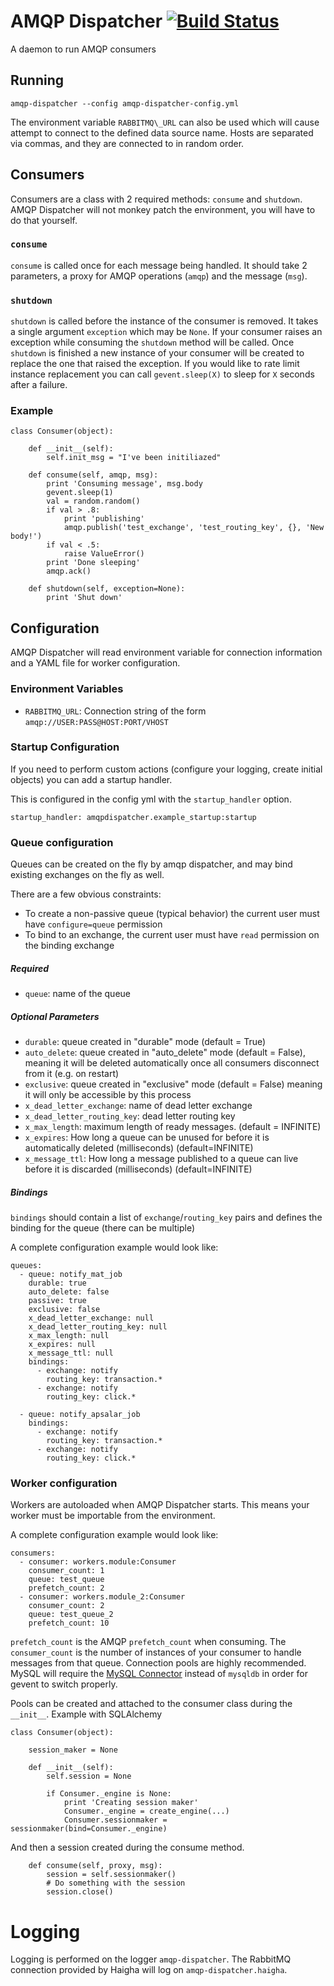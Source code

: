 # AMQP Dispatcher [![Build Status](https://travis-ci.org/philipcristiano/amqp-dispatcher.svg?branch=v0.3.0)](https://travis-ci.org/philipcristiano/amqp-dispatcher)

A daemon to run AMQP consumers


## Running

    amqp-dispatcher --config amqp-dispatcher-config.yml

The environment variable `RABBITMQ\_URL` can also be used which will cause
attempt to connect to the defined data source name. Hosts are separated via commas, and they are connected to in random order.

## Consumers

Consumers are a class with 2 required methods: `consume` and `shutdown`. AMQP
Dispatcher will not monkey patch the environment, you will have to do that
yourself.

### `consume`

`consume` is called once for each message being handled. It should take 2
parameters, a proxy for AMQP operations (`amqp`) and the message (`msg`).


### `shutdown`

`shutdown` is called before the instance of the consumer is removed. It takes a
single argument `exception` which may be `None`. If your consumer raises an
exception while consuming the `shutdown` method will be called. Once `shutdown`
is finished a new instance of your consumer will be created to replace the one
that raised the exception. If you would like to rate limit instance replacement
you can call `gevent.sleep(X)` to sleep for `X` seconds after a failure.


### Example

    class Consumer(object):

        def __init__(self):
            self.init_msg = "I've been initiliazed"

        def consume(self, amqp, msg):
            print 'Consuming message', msg.body
            gevent.sleep(1)
            val = random.random()
            if val > .8:
                print 'publishing'
                amqp.publish('test_exchange', 'test_routing_key', {}, 'New body!')
            if val < .5:
                raise ValueError()
            print 'Done sleeping'
            amqp.ack()

        def shutdown(self, exception=None):
            print 'Shut down'


## Configuration

AMQP Dispatcher will read environment variable for connection information and a
YAML file for worker configuration.

### Environment Variables

- `RABBITMQ_URL`: Connection string of the form `amqp://USER:PASS@HOST:PORT/VHOST`

### Startup Configuration

If you need to perform custom actions (configure your logging, create initial objects) you can add a startup handler.

This is configured in the config yml with the `startup_handler` option.

    startup_handler: amqpdispatcher.example_startup:startup

### Queue configuration

Queues can be created on the fly by amqp dispatcher, and may bind existing exchanges on the fly as well.

There are a few obvious constraints:

* To create a non-passive queue (typical behavior) the current user must have `configure=queue` permission
* To bind to an exchange, the current user must have `read` permission on the binding exchange

##### Required

* `queue`: name of the queue

##### Optional Parameters

* `durable`: queue created in "durable" mode (default = True)
* `auto_delete`: queue created in "auto_delete" mode (default = False), meaning
it will be deleted automatically once all consumers disconnect from it (e.g. on restart)
* `exclusive`: queue created in "exclusive" mode (default = False) meaning it will only be accessible by this process
* `x_dead_letter_exchange`: name of dead letter exchange
* `x_dead_letter_routing_key`: dead letter routing key
* `x_max_length`: maximum length of ready messages. (default = INFINITE)
* `x_expires`: How long a queue can be unused for before it is automatically deleted (milliseconds) (default=INFINITE)
* `x_message_ttl`: How long a message published to a queue can live before it is discarded (milliseconds) (default=INFINITE)

##### Bindings

`bindings`  should contain a list of `exchange`/`routing_key` pairs and defines the binding for the queue (there can be multiple)

A complete configuration example would look like:

    queues:
      - queue: notify_mat_job
        durable: true
        auto_delete: false
        passive: true
        exclusive: false
        x_dead_letter_exchange: null
        x_dead_letter_routing_key: null
        x_max_length: null
        x_expires: null
        x_message_ttl: null
        bindings:
          - exchange: notify
            routing_key: transaction.*
          - exchange: notify
            routing_key: click.*

      - queue: notify_apsalar_job
        bindings:
          - exchange: notify
            routing_key: transaction.*
          - exchange: notify
            routing_key: click.*

### Worker configuration

Workers are autoloaded when AMQP Dispatcher starts. This means your worker must
be importable from the environment.

A complete configuration example would look like:

    consumers:
      - consumer: workers.module:Consumer
        consumer_count: 1
        queue: test_queue
        prefetch_count: 2
      - consumer: workers.module_2:Consumer
        consumer_count: 2
        queue: test_queue_2
        prefetch_count: 10


`prefetch_count` is the AMQP `prefetch_count` when consuming. The
`consumer_count` is the number of instances of your consumer to handle messages
from that queue.  Connection pools are highly recommended.
MySQL will require the [MySQL
Connector](http://pypi.python.org/pypi/mysql-connector-python) instead of
`mysqldb` in order for gevent to switch properly.

Pools can be created and attached to the consumer class during the `__init__`. Example with SQLAlchemy

    class Consumer(object):

        session_maker = None

        def __init__(self):
            self.session = None

            if Consumer._engine is None:
                print 'Creating session maker'
                Consumer._engine = create_engine(...)
                Consumer.sessionmaker = sessionmaker(bind=Consumer._engine)

And then a session created during the consume method.

        def consume(self, proxy, msg):
            session = self.sessionmaker()
            # Do something with the session
            session.close()

# Logging

Logging is performed on the logger `amqp-dispatcher`. The RabbitMQ connection
provided by Haigha will log on `amqp-dispatcher.haigha`.
